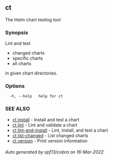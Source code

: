 ## ct

The Helm chart testing tool

### Synopsis

Lint and test

* changed charts
* specific charts
* all charts

in given chart directories.

### Options

```
  -h, --help   help for ct
```

### SEE ALSO

* [ct install](ct_install.md)	 - Install and test a chart
* [ct lint](ct_lint.md)	 - Lint and validate a chart
* [ct lint-and-install](ct_lint-and-install.md)	 - Lint, install, and test a chart
* [ct list-changed](ct_list-changed.md)	 - List changed charts
* [ct version](ct_version.md)	 - Print version information

###### Auto generated by spf13/cobra on 16-Mar-2022
